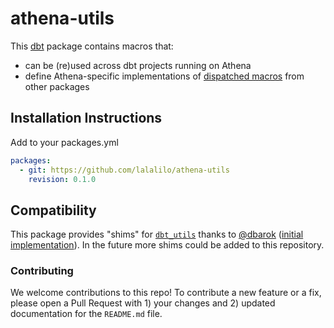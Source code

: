 # athena-utils

This [dbt](https://github.com/fishtown-analytics/dbt) package contains macros
that:

- can be (re)used across dbt projects running on Athena
- define Athena-specific implementations of [dispatched macros](https://docs.getdbt.com/reference/dbt-jinja-functions/adapter/#dispatch) from other packages

## Installation Instructions

Add to your packages.yml

```yaml
packages:
  - git: https://github.com/lalalilo/athena-utils
    revision: 0.1.0
```

## Compatibility

This package provides "shims" for [`dbt_utils`](https://github.com/fishtown-analytics/dbt-utils) thanks to [@dbarok](https://github.com/dbarok) ([initial implementation](https://github.com/dbt-labs/dbt-utils/pull/380)).
In the future more shims could be added to this repository.

### Contributing

We welcome contributions to this repo! To contribute a new feature or a fix,
please open a Pull Request with 1) your changes and 2) updated documentation for
the `README.md` file.
